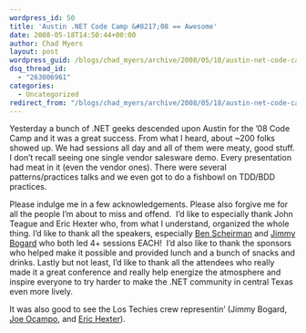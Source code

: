 ```yaml
---
wordpress_id: 50
title: 'Austin .NET Code Camp &#8217;08 == Awesome'
date: 2008-05-18T14:50:44+00:00
author: Chad Myers
layout: post
wordpress_guid: /blogs/chad_myers/archive/2008/05/18/austin-net-code-camp-08-awesome.aspx
dsq_thread_id:
  - "263006961"
categories:
  - Uncategorized
redirect_from: "/blogs/chad_myers/archive/2008/05/18/austin-net-code-camp-08-awesome.aspx/"
---
```

Yesterday a bunch of .NET geeks descended upon Austin for the &#8217;08 Code Camp and it was a great success. From what I heard, about ~200 folks showed up. We had sessions all day and all of them were meaty, good stuff. I don&#8217;t recall seeing one single vendor salesware demo. Every presentation had meat in it (even the vendor ones). There were several patterns/practices talks and we even got to do a fishbowl on TDD/BDD practices.

Please indulge me in a few acknowledgements. Please also forgive me for all the people I&#8217;m about to miss and offend.&nbsp; I&#8217;d like to especially thank John Teague and Eric Hexter who, from what I understand, organized the whole thing. I&#8217;d like to thank all the speakers, especially [Ben Scheirman](http://www.flux88.com) and [Jimmy Bogard](jimmybogard.lostechies.com) who both led 4+ sessions EACH!&nbsp; I&#8217;d also like to thank the sponsors who helped make it possible and provided lunch and a bunch of snacks and drinks. Lastly but not least, I&#8217;d like to thank all the attendees who really made it a great conference and really help energize the atmosphere and inspire everyone to try harder to make the .NET community in central Texas even more lively.

It was also good to see the Los Techies crew representin&#8217; (Jimmy Bogard, [Joe Ocampo](https://lostechies.com/blogs/joe_ocampo), and [Eric Hexter](https://lostechies.com/blogs/hex/default.aspx)).